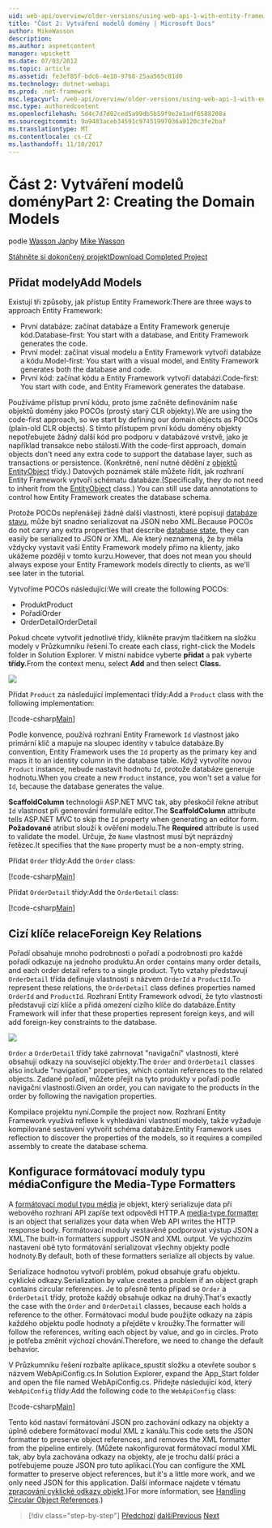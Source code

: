 ```yaml
---
uid: web-api/overview/older-versions/using-web-api-1-with-entity-framework-5/using-web-api-with-entity-framework-part-2
title: "Část 2: Vytváření modelů domény | Microsoft Docs"
author: MikeWasson
description: 
ms.author: aspnetcontent
manager: wpickett
ms.date: 07/03/2012
ms.topic: article
ms.assetid: fe3ef85f-bdc6-4e10-9768-25aa565c01d0
ms.technology: dotnet-webapi
ms.prod: .net-framework
msc.legacyurl: /web-api/overview/older-versions/using-web-api-1-with-entity-framework-5/using-web-api-with-entity-framework-part-2
msc.type: authoredcontent
ms.openlocfilehash: 5d4c7d7d02ced5a99db5b59f9e2e1adf6588208a
ms.sourcegitcommit: 9a9483aceb34591c97451997036a9120c3fe2baf
ms.translationtype: MT
ms.contentlocale: cs-CZ
ms.lasthandoff: 11/10/2017
---
```

<a name="part-2-creating-the-domain-models"></a><span data-ttu-id="ed9c1-102">Část 2: Vytváření modelů domény</span><span class="sxs-lookup"><span data-stu-id="ed9c1-102">Part 2: Creating the Domain Models</span></span>
====================
<span data-ttu-id="ed9c1-103">podle [Wasson Jan](https://github.com/MikeWasson)</span><span class="sxs-lookup"><span data-stu-id="ed9c1-103">by [Mike Wasson](https://github.com/MikeWasson)</span></span>

[<span data-ttu-id="ed9c1-104">Stáhněte si dokončený projekt</span><span class="sxs-lookup"><span data-stu-id="ed9c1-104">Download Completed Project</span></span>](http://code.msdn.microsoft.com/ASP-NET-Web-API-with-afa30545)

## <a name="add-models"></a><span data-ttu-id="ed9c1-105">Přidat modely</span><span class="sxs-lookup"><span data-stu-id="ed9c1-105">Add Models</span></span>

<span data-ttu-id="ed9c1-106">Existují tři způsoby, jak přístup Entity Framework:</span><span class="sxs-lookup"><span data-stu-id="ed9c1-106">There are three ways to approach Entity Framework:</span></span>

- <span data-ttu-id="ed9c1-107">První databáze: začínat databáze a Entity Framework generuje kód.</span><span class="sxs-lookup"><span data-stu-id="ed9c1-107">Database-first: You start with a database, and Entity Framework generates the code.</span></span>
- <span data-ttu-id="ed9c1-108">První model: začínat visual modelu a Entity Framework vytvoří databáze a kódu.</span><span class="sxs-lookup"><span data-stu-id="ed9c1-108">Model-first: You start with a visual model, and Entity Framework generates both the database and code.</span></span>
- <span data-ttu-id="ed9c1-109">První kód: začínat kódu a Entity Framework vytvoří databázi.</span><span class="sxs-lookup"><span data-stu-id="ed9c1-109">Code-first: You start with code, and Entity Framework generates the database.</span></span>

<span data-ttu-id="ed9c1-110">Používáme přístup první kódu, proto jsme začněte definováním naše objektů domény jako POCOs (prostý starý CLR objekty).</span><span class="sxs-lookup"><span data-stu-id="ed9c1-110">We are using the code-first approach, so we start by defining our domain objects as POCOs (plain-old CLR objects).</span></span> <span data-ttu-id="ed9c1-111">S tímto přístupem první kódu domény objekty nepotřebujete žádný další kód pro podporu v databázové vrstvě, jako je například transakce nebo stálosti.</span><span class="sxs-lookup"><span data-stu-id="ed9c1-111">With the code-first approach, domain objects don't need any extra code to support the database layer, such as transactions or persistence.</span></span> <span data-ttu-id="ed9c1-112">(Konkrétně, není nutné dědění z [objektů EntityObject](https://msdn.microsoft.com/en-us/library/system.data.objects.dataclasses.entityobject.aspx) třídy.) Datových poznámek stále můžete řídit, jak rozhraní Entity Framework vytvoří schématu databáze.</span><span class="sxs-lookup"><span data-stu-id="ed9c1-112">(Specifically, they do not need to inherit from the [EntityObject](https://msdn.microsoft.com/en-us/library/system.data.objects.dataclasses.entityobject.aspx) class.) You can still use data annotations to control how Entity Framework creates the database schema.</span></span>

<span data-ttu-id="ed9c1-113">Protože POCOs nepřenášejí žádné další vlastnosti, které popisují [databáze stavu](https://msdn.microsoft.com/en-us/library/system.data.entitystate.aspx), může být snadno serializovat na JSON nebo XML.</span><span class="sxs-lookup"><span data-stu-id="ed9c1-113">Because POCOs do not carry any extra properties that describe [database state](https://msdn.microsoft.com/en-us/library/system.data.entitystate.aspx), they can easily be serialized to JSON or XML.</span></span> <span data-ttu-id="ed9c1-114">Ale který neznamená, že by měla vždycky vystavit vaší Entity Framework modely přímo na klienty, jako ukážeme později v tomto kurzu.</span><span class="sxs-lookup"><span data-stu-id="ed9c1-114">However, that does not mean you should always expose your Entity Framework models directly to clients, as we'll see later in the tutorial.</span></span>

<span data-ttu-id="ed9c1-115">Vytvoříme POCOs následující:</span><span class="sxs-lookup"><span data-stu-id="ed9c1-115">We will create the following POCOs:</span></span>

- <span data-ttu-id="ed9c1-116">Produkt</span><span class="sxs-lookup"><span data-stu-id="ed9c1-116">Product</span></span>
- <span data-ttu-id="ed9c1-117">Pořadí</span><span class="sxs-lookup"><span data-stu-id="ed9c1-117">Order</span></span>
- <span data-ttu-id="ed9c1-118">OrderDetail</span><span class="sxs-lookup"><span data-stu-id="ed9c1-118">OrderDetail</span></span>

<span data-ttu-id="ed9c1-119">Pokud chcete vytvořit jednotlivé třídy, klikněte pravým tlačítkem na složku modely v Průzkumníku řešení.</span><span class="sxs-lookup"><span data-stu-id="ed9c1-119">To create each class, right-click the Models folder in Solution Explorer.</span></span> <span data-ttu-id="ed9c1-120">V místní nabídce vyberte **přidat** a pak vyberte **třídy.**</span><span class="sxs-lookup"><span data-stu-id="ed9c1-120">From the context menu, select **Add** and then select **Class.**</span></span>

![](using-web-api-with-entity-framework-part-2/_static/image1.png)

<span data-ttu-id="ed9c1-121">Přidat `Product` za následující implementaci třídy:</span><span class="sxs-lookup"><span data-stu-id="ed9c1-121">Add a `Product` class with the following implementation:</span></span>

[!code-csharp[Main](using-web-api-with-entity-framework-part-2/samples/sample1.cs)]

<span data-ttu-id="ed9c1-122">Podle konvence, používá rozhraní Entity Framework `Id` vlastnost jako primární klíč a mapuje na sloupec identity v tabulce databáze.</span><span class="sxs-lookup"><span data-stu-id="ed9c1-122">By convention, Entity Framework uses the `Id` property as the primary key and maps it to an identity column in the database table.</span></span> <span data-ttu-id="ed9c1-123">Když vytvoříte novou `Product` instance, nebude nastavit hodnotu `Id`, protože databáze generuje hodnotu.</span><span class="sxs-lookup"><span data-stu-id="ed9c1-123">When you create a new `Product` instance, you won't set a value for `Id`, because the database generates the value.</span></span>

<span data-ttu-id="ed9c1-124">**ScaffoldColumn** technologii ASP.NET MVC tak, aby přeskočil řekne atribut `Id` vlastnost při generování formuláře editor.</span><span class="sxs-lookup"><span data-stu-id="ed9c1-124">The **ScaffoldColumn** attribute tells ASP.NET MVC to skip the `Id` property when generating an editor form.</span></span> <span data-ttu-id="ed9c1-125">**Požadované** atribut slouží k ověření modelu.</span><span class="sxs-lookup"><span data-stu-id="ed9c1-125">The **Required** attribute is used to validate the model.</span></span> <span data-ttu-id="ed9c1-126">Určuje, že `Name` vlastnost musí být neprázdný řetězec.</span><span class="sxs-lookup"><span data-stu-id="ed9c1-126">It specifies that the `Name` property must be a non-empty string.</span></span>

<span data-ttu-id="ed9c1-127">Přidat `Order` třídy:</span><span class="sxs-lookup"><span data-stu-id="ed9c1-127">Add the `Order` class:</span></span>

[!code-csharp[Main](using-web-api-with-entity-framework-part-2/samples/sample2.cs)]

<span data-ttu-id="ed9c1-128">Přidat `OrderDetail` třídy:</span><span class="sxs-lookup"><span data-stu-id="ed9c1-128">Add the `OrderDetail` class:</span></span>

[!code-csharp[Main](using-web-api-with-entity-framework-part-2/samples/sample3.cs)]

## <a name="foreign-key-relations"></a><span data-ttu-id="ed9c1-129">Cizí klíče relace</span><span class="sxs-lookup"><span data-stu-id="ed9c1-129">Foreign Key Relations</span></span>

<span data-ttu-id="ed9c1-130">Pořadí obsahuje mnoho podrobnosti o pořadí a podrobnosti pro každé pořadí odkazuje na jednoho produktu.</span><span class="sxs-lookup"><span data-stu-id="ed9c1-130">An order contains many order details, and each order detail refers to a single product.</span></span> <span data-ttu-id="ed9c1-131">Tyto vztahy představují `OrderDetail` třída definuje vlastnosti s názvem `OrderId` a `ProductId`.</span><span class="sxs-lookup"><span data-stu-id="ed9c1-131">To represent these relations, the `OrderDetail` class defines properties named `OrderId` and `ProductId`.</span></span> <span data-ttu-id="ed9c1-132">Rozhraní Entity Framework odvodí, že tyto vlastnosti představují cizí klíče a přidá omezení cizího klíče do databáze.</span><span class="sxs-lookup"><span data-stu-id="ed9c1-132">Entity Framework will infer that these properties represent foreign keys, and will add foreign-key constraints to the database.</span></span>

![](using-web-api-with-entity-framework-part-2/_static/image2.png)

<span data-ttu-id="ed9c1-133">`Order` a `OrderDetail` třídy také zahrnovat "navigační" vlastnosti, které obsahují odkazy na související objekty.</span><span class="sxs-lookup"><span data-stu-id="ed9c1-133">The `Order` and `OrderDetail` classes also include "navigation" properties, which contain references to the related objects.</span></span> <span data-ttu-id="ed9c1-134">Zadané pořadí, můžete přejít na tyto produkty v pořadí podle navigační vlastnosti.</span><span class="sxs-lookup"><span data-stu-id="ed9c1-134">Given an order, you can navigate to the products in the order by following the navigation properties.</span></span>

<span data-ttu-id="ed9c1-135">Kompilace projektu nyní.</span><span class="sxs-lookup"><span data-stu-id="ed9c1-135">Compile the project now.</span></span> <span data-ttu-id="ed9c1-136">Rozhraní Entity Framework využívá reflexe k vyhledávání vlastností modely, takže vyžaduje kompilované sestavení vytvořit schéma databáze.</span><span class="sxs-lookup"><span data-stu-id="ed9c1-136">Entity Framework uses reflection to discover the properties of the models, so it requires a compiled assembly to create the database schema.</span></span>

## <a name="configure-the-media-type-formatters"></a><span data-ttu-id="ed9c1-137">Konfigurace formátovací moduly typu média</span><span class="sxs-lookup"><span data-stu-id="ed9c1-137">Configure the Media-Type Formatters</span></span>

<span data-ttu-id="ed9c1-138">A [formátovací modul typu média](../../formats-and-model-binding/media-formatters.md) je objekt, který serializuje data při webového rozhraní API zapíše text odpovědi HTTP.</span><span class="sxs-lookup"><span data-stu-id="ed9c1-138">A [media-type formatter](../../formats-and-model-binding/media-formatters.md) is an object that serializes your data when Web API writes the HTTP response body.</span></span> <span data-ttu-id="ed9c1-139">Formátovací moduly vestavěné podporovat výstup JSON a XML.</span><span class="sxs-lookup"><span data-stu-id="ed9c1-139">The built-in formatters support JSON and XML output.</span></span> <span data-ttu-id="ed9c1-140">Ve výchozím nastavení obě tyto formátování serializovat všechny objekty podle hodnoty.</span><span class="sxs-lookup"><span data-stu-id="ed9c1-140">By default, both of these formatters serialize all objects by value.</span></span>

<span data-ttu-id="ed9c1-141">Serializace hodnotou vytvoří problém, pokud obsahuje grafu objektu. cyklické odkazy.</span><span class="sxs-lookup"><span data-stu-id="ed9c1-141">Serialization by value creates a problem if an object graph contains circular references.</span></span> <span data-ttu-id="ed9c1-142">Je to přesně tento případ se `Order` a `OrderDetail` třídy, protože každý obsahuje odkaz na druhý.</span><span class="sxs-lookup"><span data-stu-id="ed9c1-142">That's exactly the case with the `Order` and `OrderDetail` classes, because each holds a reference to the other.</span></span> <span data-ttu-id="ed9c1-143">Formátovací modul bude použijte odkazy na zápis každého objektu podle hodnoty a přejděte v kroužky.</span><span class="sxs-lookup"><span data-stu-id="ed9c1-143">The formatter will follow the references, writing each object by value, and go in circles.</span></span> <span data-ttu-id="ed9c1-144">Proto je potřeba změnit výchozí chování.</span><span class="sxs-lookup"><span data-stu-id="ed9c1-144">Therefore, we need to change the default behavior.</span></span>

<span data-ttu-id="ed9c1-145">V Průzkumníku řešení rozbalte aplikace\_spustit složku a otevřete soubor s názvem WebApiConfig.cs.</span><span class="sxs-lookup"><span data-stu-id="ed9c1-145">In Solution Explorer, expand the App\_Start folder and open the file named WebApiConfig.cs.</span></span> <span data-ttu-id="ed9c1-146">Přidejte následující kód, který `WebApiConfig` třídy:</span><span class="sxs-lookup"><span data-stu-id="ed9c1-146">Add the following code to the `WebApiConfig` class:</span></span>

[!code-csharp[Main](using-web-api-with-entity-framework-part-2/samples/sample4.cs?highlight=11)]

<span data-ttu-id="ed9c1-147">Tento kód nastaví formátování JSON pro zachování odkazy na objekty a úplně odebere formátovací modul XML z kanálu.</span><span class="sxs-lookup"><span data-stu-id="ed9c1-147">This code sets the JSON formatter to preserve object references, and removes the XML formatter from the pipeline entirely.</span></span> <span data-ttu-id="ed9c1-148">(Můžete nakonfigurovat formátovací modul XML tak, aby byla zachována odkazy na objekty, ale je trochu další práci a potřebujeme pouze JSON pro tuto aplikaci.</span><span class="sxs-lookup"><span data-stu-id="ed9c1-148">(You can configure the XML formatter to preserve object references, but it's a little more work, and we only need JSON for this application.</span></span> <span data-ttu-id="ed9c1-149">Další informace najdete v tématu [zpracování cyklické odkazy objekt](../../formats-and-model-binding/json-and-xml-serialization.md#handling_circular_object_references).)</span><span class="sxs-lookup"><span data-stu-id="ed9c1-149">For more information, see [Handling Circular Object References](../../formats-and-model-binding/json-and-xml-serialization.md#handling_circular_object_references).)</span></span>

>[!div class="step-by-step"]
<span data-ttu-id="ed9c1-150">[Předchozí](using-web-api-with-entity-framework-part-1.md)
[další](using-web-api-with-entity-framework-part-3.md)</span><span class="sxs-lookup"><span data-stu-id="ed9c1-150">[Previous](using-web-api-with-entity-framework-part-1.md)
[Next](using-web-api-with-entity-framework-part-3.md)</span></span>
